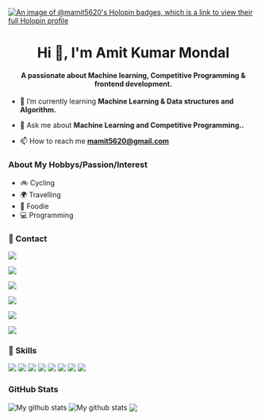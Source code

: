 [![An image of @mamit5620's Holopin badges, which is a link to view their full Holopin profile](https://holopin.me/mamit5620)](https://holopin.io/@mamit5620)

<h1 align="center">Hi 👋, I'm Amit Kumar Mondal</h1>
<h4 align="center">A passionate about Machine learning, Competitive Programming & frontend development.</h4>

- 🌱 I’m currently learning **Machine Learning & Data structures and Algorithm.**

- 💬 Ask me about **Machine Learning and Competitive Programming..**

- 📫 How to reach me **mamit5620@gmail.com**

<h3>About My Hobbys/Passion/Interest</h3>

- 🚲 Cycling
- 🌍 Travelling
- 🍔 Foodie
- 💻 Programming

<h3>📱 Contact</h3>
<p>
<a href="https://www.linkedin.com/in/amit-kumar-mondal-638095213/" target="blank"><img align="center" src="https://img.shields.io/badge/LinkedIn-0077B5?style=for-the-badge&logo=linkedin&logoColor=white"  /></a>

<a href="https://github.com/Amit5620" target="blank"><img align="center" src="https://img.shields.io/badge/GitHub-100000?style=for-the-badge&logo=github&logoColor=white"  /></a>

<a href="https://www.facebook.com/profile.php?id=100027910748703&mibextid=zbwkwl" target="blank"><img align="center" src="https://img.shields.io/badge/Facebook-1877F2?style=for-the-badge&logo=facebook&logoColor=white" /></a>

<a href="https://instagram.com/cool_amit.k.m?igshid=zguzmzm3nwjioq==" target="blank"><img align="center" src="https://img.shields.io/badge/Instagram-E4405F?style=for-the-badge&logo=instagram&logoColor=white" /></a>

<a href="https://www.codechef.com/users/mamit5620" target="blank"><img align="center" src="https://img.shields.io/badge/Codechef-%23B92B27.svg?&style=for-the-badge&logo=Codechef&logoColor=white" /></a>

<a href="https://www.hackerrank.com/mamit5620?hr_r=1" target="blank"><img align="center" src="https://img.shields.io/badge/-Hackerrank-2EC866?style=for-the-badge&logo=HackerRank&logoColor=white" /></a>
</p>

<h3>🚀 Skills</h3>
<p>
  <img src="https://img.shields.io/badge/Python-3776AB?style=for-the-badge&logo=python&logoColor=white" />
  <img src="https://img.shields.io/badge/HTML5-E34F26?style=for-the-badge&logo=html5&logoColor=white" />
  <img src="https://img.shields.io/badge/CSS3-1572B6?style=for-the-badge&logo=css3&logoColor=white" />
  <img src="https://img.shields.io/badge/JavaScript-323330?style=for-the-badge&logo=javascript&logoColor=F7DF1E" />
  
  <img src="https://img.shields.io/badge/C-00599C?style=for-the-badge&logo=c&logoColor=white" />
  <img src="https://img.shields.io/badge/C%2B%2B-00599C?style=for-the-badge&logo=c%2B%2B&logoColor=white" />
  <img src="https://img.shields.io/badge/Flask-000000?style=for-the-badge&logo=flask&logoColor=white" />
  
  <img src="https://img.shields.io/badge/Visual_Studio_Code-0078D4?style=for-the-badge&logo=visual%20studio%20code&logoColor=white" />
</p>


<h3>GitHub Stats</h3>
<p>
<img align="center" src="https://github-readme-streak-stats.herokuapp.com?user=Amit5620&theme=vue-dark&hide_border=true&date_format=M%20j%5B%2C%20Y%5D" alt="My github stats" />

<img align="center" src="https://github-readme-stats.vercel.app/api?username=Amit5620&show_icons=true&include_all_commits=true&theme=cobalt&hide_border=true" alt="My github stats" /> 

<img align="center" src="https://github-readme-stats.vercel.app/api/top-langs/?username=Amit5620&layout=compact&theme=cobalt&hide_border=true" />
</p>